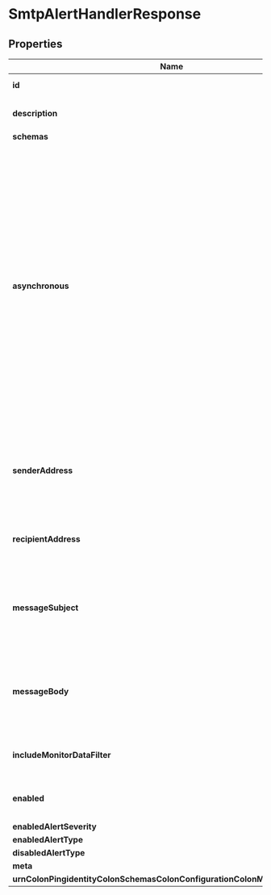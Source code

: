 

# SmtpAlertHandlerResponse


## Properties

| Name | Type | Description | Notes |
|------------ | ------------- | ------------- | -------------|
|**id** | **String** | Name of the Alert Handler |  |
|**description** | **String** | A description for this Alert Handler |  [optional] |
|**schemas** | **List&lt;EnumsmtpAlertHandlerSchemaUrn&gt;** |  |  |
|**asynchronous** | **Boolean** | Indicates whether the server should attempt to invoke this SMTP Alert Handler in a background thread so that any potentially-expensive processing (e.g., performing network communication to deliver the alert notification) will not delay whatever processing the server was performing when the alert was generated. |  [optional] |
|**senderAddress** | **String** | Specifies the email address to use as the sender for messages generated by this alert handler. |  |
|**recipientAddress** | **List&lt;String&gt;** | Specifies an email address to which the messages should be sent. |  |
|**messageSubject** | **String** | Specifies the subject that should be used for email messages generated by this alert handler. |  |
|**messageBody** | **String** | Specifies the body that should be used for email messages generated by this alert handler. |  |
|**includeMonitorDataFilter** | **String** | Include monitor entries that match this filter. |  [optional] |
|**enabled** | **Boolean** | Indicates whether the Alert Handler is enabled. |  |
|**enabledAlertSeverity** | **List&lt;EnumalertHandlerEnabledAlertSeverityProp&gt;** |  |  [optional] |
|**enabledAlertType** | **List&lt;EnumalertHandlerEnabledAlertTypeProp&gt;** |  |  [optional] |
|**disabledAlertType** | **List&lt;EnumalertHandlerDisabledAlertTypeProp&gt;** |  |  [optional] |
|**meta** | [**MetaMeta**](MetaMeta.md) |  |  [optional] |
|**urnColonPingidentityColonSchemasColonConfigurationColonMessagesColon20** | [**MetaUrnPingidentitySchemasConfigurationMessages20**](MetaUrnPingidentitySchemasConfigurationMessages20.md) |  |  [optional] |



